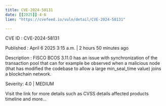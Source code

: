 ```yaml
---
title: CVE-2024-58131
date: [[2025]]-4-6
lien: "https://cvefeed.io/vuln/detail/CVE-2024-58131"

---
```


CVE ID : CVE-2024-58131

Published :  April 6
2025
3:15 a.m. | 2 hours
50 minutes ago

Description : FISCO BCOS 3.11.0 has an issue with synchronization of the transaction pool that can
for example
be observed when a malicious node (that has modified the codebase to allow a large min_seal_time value) joins a blockchain network.

Severity: 4.0 | MEDIUM

Visit the link for more details
such as CVSS details
affected products
timeline
and more...
